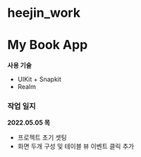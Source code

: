 # heejin_work

# My Book App

**사용 기술**

- UIKit + Snapkit
- Realm

### 작업 일지

**2022.05.05 목**

- 프로젝트 초기 셋팅
- 화면 두개 구성 및 테이블 뷰 이벤트 클릭 추가
